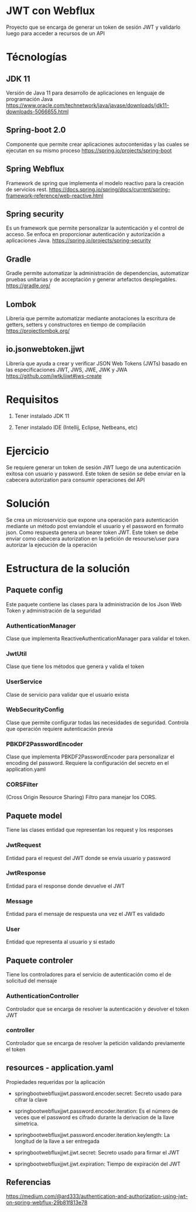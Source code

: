 # JWT con Webflux
Proyecto que se encarga de generar un token de sesión JWT y validarlo luego para acceder a recursos de un API

# Técnologías

## JDK 11
Versión de Java 11 para desarrollo de aplicaciones en lenguaje de programación Java https://www.oracle.com/technetwork/java/javase/downloads/jdk11-downloads-5066655.html

## Spring-boot 2.0
Componente que permite crear aplicaciones autocontenidas y las cuales se ejecutan en su mismo proceso
https://spring.io/projects/spring-boot

## Spring Webflux
Framework de spring que implementa el modelo reactivo para la creación de servicios rest. https://docs.spring.io/spring/docs/current/spring-framework-reference/web-reactive.html

## Spring security
Es un framework que permite personalizar la autenticación y el control de acceso. Se enfoca en proporcionar autenticación y autorización a aplicaciones Java.
https://spring.io/projects/spring-security

## Gradle
Gradle permite automatizar la administración de dependencias, automatizar pruebas unitarias y de acceptación y generar artefactos desplegables.
https://gradle.org/

## Lombok
Libreria que permite automatizar mediante anotaciones la escritura de getters, setters y constructores en tiempo de compilación https://projectlombok.org/

## io.jsonwebtoken.jjwt
Librería que ayuda a crear y verificar JSON Web Tokens (JWTs) basado en las especificaciones JWT, JWS, JWE, JWK y JWA
https://github.com/jwtk/jjwt#jws-create

# Requisitos

1. Tener instalado JDK 11

2. Tener instalado IDE (Intellij, Eclipse, Netbeans, etc)

# Ejercicio
Se requiere generar un token de sesión JWT luego de una autenticación exitosa con usuario y password. Este token de sesión se debe enviar en la cabecera autorization para consumir operaciones del API

# Solución
Se crea un microservicio que expone una operación para autenticación mediante un método post enviandole el usuario y el password en formato json. Como respuesta genera un bearer token JWT. Este token se debe enviar como cabecera autorization en la petición de resourse/user para autorizar la ejecución de la operación

# Estructura de la solución

## Paquete config
Este paquete contiene las clases para la administración de los Json Web Token y administración de la seguridad

### AuthenticationManager
Clase que implementa ReactiveAuthenticationManager  para validar el token.

### JwtUtil
Clase que tiene los métodos que genera y valida el token

### UserService
Clase de servicio para validar que el usuario exista

### WebSecurityConfig
Clase que permite configurar todas las necesidades de seguridad. Controla que operación requiere autenticación previa

### PBKDF2PasswordEncoder
Clase que implementa PBKDF2PasswordEncoder para personalizar el encoding del password. Requiere la configuración del secreto en el application.yaml

### CORSFilter
(Cross Origin Resource Sharing) Filtro para manejar los CORS.

## Paquete model
Tiene las clases entidad que representan los request y los responses

### JwtRequest
Entidad para el request del JWT donde se envía usuario y password

### JwtResponse
Entidad para el response donde devuelve el JWT

### Message
Entidad para el mensaje de respuesta una vez el JWT es validado

### User
Entidad que representa al usuario y si estado

## Paquete controler
Tiene los controladores para el servicio de autenticación como el de solicitud del mensaje

### AuthenticationController
Controlador que se encarga de resolver la autenticación y devolver  el token JWT

### controller
Controlador que se encarga de resolver la petición validando previamente el token

## resources - application.yaml
Propiedades requeridas por la aplicación

- springbootwebfluxjjwt.password.encoder.secret: Secreto usado para cifrar la clave
- springbootwebfluxjjwt.password.encoder.iteration: Es el número de veces que el password es cifrado durante la derivacion de la llave simetrica. 
- springbootwebfluxjjwt.password.encoder.iteration.keylength: La longitud de la llave a ser entregada

- springbootwebfluxjjwt.jjwt.secret: Secreto usado para firmar el JWT
- springbootwebfluxjjwt.jjwt.expiration: Tiempo de expiración del JWT

## Referencias
https://medium.com/@ard333/authentication-and-authorization-using-jwt-on-spring-webflux-29b81f813e78
